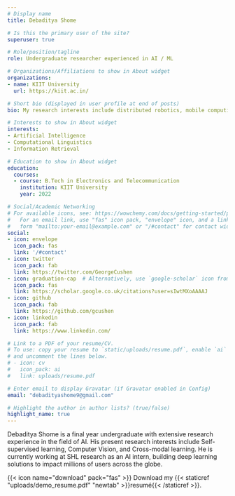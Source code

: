 ```yaml
---
# Display name
title: Debaditya Shome

# Is this the primary user of the site?
superuser: true

# Role/position/tagline
role: Undergraduate researcher experienced in AI / ML

# Organizations/Affiliations to show in About widget
organizations:
- name: KIIT University
  url: https://kiit.ac.in/

# Short bio (displayed in user profile at end of posts)
bio: My research interests include distributed robotics, mobile computing and programmable matter.

# Interests to show in About widget
interests:
- Artificial Intelligence
- Computational Linguistics
- Information Retrieval

# Education to show in About widget
education:
  courses:
  - course: B.Tech in Electronics and Telecommunication
    institution: KIIT University
    year: 2022

# Social/Academic Networking
# For available icons, see: https://wowchemy.com/docs/getting-started/page-builder/#icons
#   For an email link, use "fas" icon pack, "envelope" icon, and a link in the
#   form "mailto:your-email@example.com" or "/#contact" for contact widget.
social:
- icon: envelope
  icon_pack: fas
  link: '/#contact'
- icon: twitter
  icon_pack: fab
  link: https://twitter.com/GeorgeCushen
- icon: graduation-cap  # Alternatively, use `google-scholar` icon from `ai` icon pack
  icon_pack: fas
  link: https://scholar.google.co.uk/citations?user=sIwtMXoAAAAJ
- icon: github
  icon_pack: fab
  link: https://github.com/gcushen
- icon: linkedin
  icon_pack: fab
  link: https://www.linkedin.com/

# Link to a PDF of your resume/CV.
# To use: copy your resume to `static/uploads/resume.pdf`, enable `ai` icons in `params.toml`, 
# and uncomment the lines below.
# - icon: cv
#   icon_pack: ai
#   link: uploads/resume.pdf

# Enter email to display Gravatar (if Gravatar enabled in Config)
email: "debadityashome9@gmail.com"

# Highlight the author in author lists? (true/false)
highlight_name: true
---
```


Debaditya Shome is a final year undergraduate with extensive research experience in the field of AI. His present research interests include Self-supervised learning, Computer Vision, and Cross-modal learning. 
He is currently working at SHL research as an AI intern, building deep learning solutions to impact millions of users across the globe. 

{{< icon name="download" pack="fas" >}} Download my {{< staticref "uploads/demo_resume.pdf" "newtab" >}}resumé{{< /staticref >}}.
